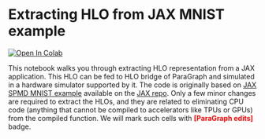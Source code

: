 # Extracting HLO from JAX MNIST example

<a href="https://colab.research.google.com/drive/1nZjleMTiCst5W14sm6vbcZQaZlPWXkSN" ><img src="https://colab.research.google.com/assets/colab-badge.svg" alt="Open In Colab"/></a>

This notebook walks you through extracting HLO representation from a JAX application. This HLO can be fed to HLO bridge of ParaGraph and simulated in a hardware simulator supported by it. The code is originally based on [JAX SPMD MNIST example](https://github.com/google/jax/blob/main/examples/spmd_mnist_classifier_fromscratch.py) available on the [JAX repo](https://github.com/google/jax/blob/main/examples). Only a few minor changes are required to extract the HLOs, and they are related to eliminating CPU code (anything that cannot be compiled to accelerators like TPUs or GPUs) from the compiled function. We will mark such cells with <font color='red'>**[ParaGraph edits]**</font> badge.
